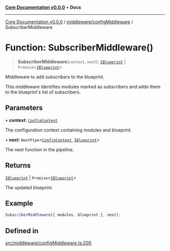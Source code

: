 [**Core Documentation v0.0.0**](../../../README.md) • **Docs**

***

[Core Documentation v0.0.0](../../../modules.md) / [middleware/configMiddleware](../README.md) / SubscriberMiddleware

# Function: SubscriberMiddleware()

> **SubscriberMiddleware**(`context`, `next`): [`IBlueprint`](../../../definitions/type-aliases/IBlueprint.md) \| `Promise`\<[`IBlueprint`](../../../definitions/type-aliases/IBlueprint.md)\>

Middleware to add subscribers to the blueprint.

This middleware identifies modules marked as subscribers and adds them to the blueprint's
list of subscribers.

## Parameters

• **context**: [`ConfigContext`](../../../definitions/interfaces/ConfigContext.md)

The configuration context containing modules and blueprint.

• **next**: `NextPipe`\<[`ConfigContext`](../../../definitions/interfaces/ConfigContext.md), [`IBlueprint`](../../../definitions/type-aliases/IBlueprint.md)\>

The next function in the pipeline.

## Returns

[`IBlueprint`](../../../definitions/type-aliases/IBlueprint.md) \| `Promise`\<[`IBlueprint`](../../../definitions/type-aliases/IBlueprint.md)\>

The updated blueprint.

## Example

```typescript
SubscriberMiddleware({ modules, blueprint }, next);
```

## Defined in

[src/middleware/configMiddleware.ts:200](https://github.com/stonemjs/core/blob/be89f756f02a94c320588453a86b3e95bc4e060f/src/middleware/configMiddleware.ts#L200)
